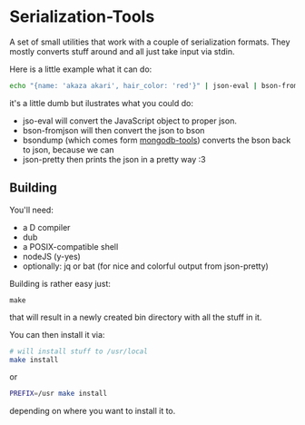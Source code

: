 # Serialization-Tools

A set of small utilities that work with a couple of serialization formats. They mostly converts stuff around and all just take input via stdin.

Here is a little example what it can do:

```sh
echo "{name: 'akaza akari', hair_color: 'red'}" | json-eval | bson-fromjson | bsondump --quiet | json-pretty
```
it's a little dumb but ilustrates what you could do:
- jso-eval will convert the JavaScript object to proper json.
- bson-fromjson will then convert the json to bson
- bsondump (which comes form [mongodb-tools](https://github.com/mongodb/mongo-tools)) converts the bson back to json, because we can
- json-pretty then prints the json in a pretty way :3

## Building

You'll need:
- a D compiler
- dub
- a POSIX-compatible shell
- nodeJS (y-yes)
- optionally: jq or bat (for nice and colorful output from json-pretty)

Building is rather easy just:
```
make
```
that will result in a newly created bin directory with all the stuff in it.

You can then install it via:
```sh
# will install stuff to /usr/local
make install
```
or
```sh
PREFIX=/usr make install
```
depending on where you want to install it to.

